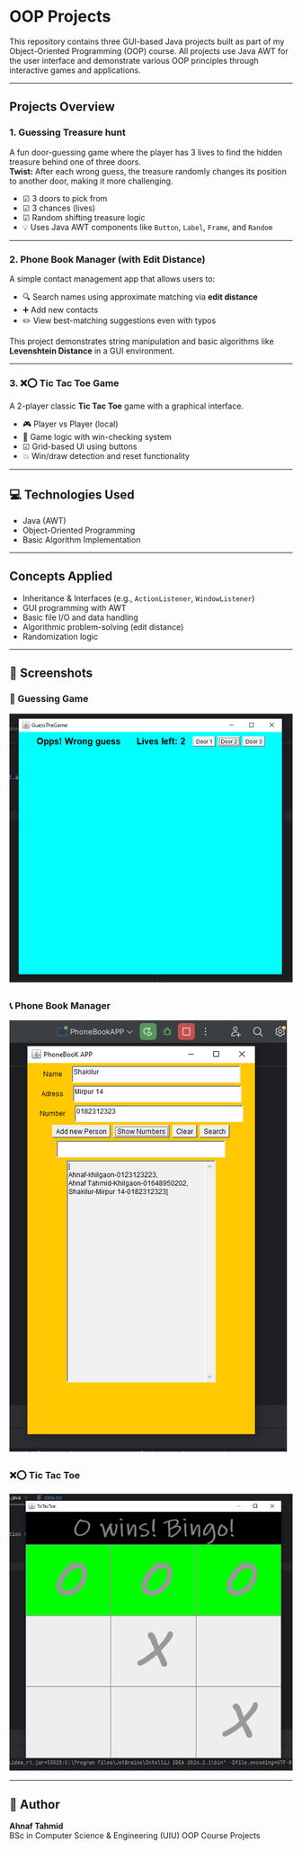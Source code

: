 #  OOP  Projects

This repository contains three GUI-based Java projects built as part of my Object-Oriented Programming (OOP) course. All projects use Java AWT for the user interface and demonstrate various OOP principles through interactive games and applications.

---

##  Projects Overview

### 1. Guessing Treasure hunt

A fun door-guessing game where the player has 3 lives to find the hidden treasure behind one of three doors.  
**Twist:** After each wrong guess, the treasure randomly changes its position to another door, making it more challenging.

- ☑ 3 doors to pick from
- ☑ 3 chances (lives)
- ☑ Random shifting treasure logic
- 💡 Uses Java AWT components like `Button`, `Label`, `Frame`, and `Random`

---

### 2.  Phone Book Manager (with Edit Distance)

A simple contact management app that allows users to:
- 🔍 Search names using approximate matching via **edit distance**
- ➕ Add new contacts
- ✏️ View best-matching suggestions even with typos

This project demonstrates string manipulation and basic algorithms like **Levenshtein Distance** in a GUI environment.

---

### 3. ❌⭕ Tic Tac Toe Game

A 2-player classic **Tic Tac Toe** game with a graphical interface.

- 🎮 Player vs Player (local)
- 🧠 Game logic with win-checking system
- ☑ Grid-based UI using buttons
- 💥 Win/draw detection and reset functionality

---

## 💻 Technologies Used

- Java (AWT)
- Object-Oriented Programming
- Basic Algorithm Implementation

---

##  Concepts Applied

- Inheritance & Interfaces (e.g., `ActionListener`, `WindowListener`)
- GUI programming with AWT
- Basic file I/O and data handling
- Algorithmic problem-solving (edit distance)
- Randomization logic

---

## 📸 Screenshots

### 🎯 Guessing Game
![Guessing Game](Image/Guessing_Treasure.png)

### 📞 Phone Book Manager
![Phone Book](Image/PhoneBook_Manager.png)

### ❌⭕ Tic Tac Toe
![Tic Tac Toe](Image/TicTacToe.png)

---

## 🧾 Author

**Ahnaf Tahmid**  
BSc in Computer Science & Engineering (UIU) 
OOP Course Projects 
